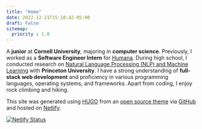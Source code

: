 ```yaml
---
title: "Home"
date: 2022-12-21T15:10:42-05:00
draft: False
sitemap:
  priority : 1.0
---
```


A **junior** at **Cornell University**, majoring in **computer science**. Previously, I worked as a **Software Engineer Intern** for [Humana](https://www.humana.com/). During high school, I conducted research on [Natural Language Processing (NLP) and Machine Learning](https://ai4all.princeton.edu/) with **Princeton University**. I have a strong understanding of **full-stack web development** and proficiency in various programming languages, operating systems, and frameworks. Apart from coding, I enjoy rock climbing and hiking.

This site was generated using [HUGO](https://gohugo.io) from an [open source theme](https://github.com/diegolmarques/hugo-resume-temp) via [GitHub](https://www.github.com/) and hosted on [Netlify](https://www.netlify.com/).

[![Netlify Status](https://api.netlify.com/api/v1/badges/0380f14e-d2db-4124-87d0-2dda5fa66072/deploy-status)](https://app.netlify.com/sites/melodic-sundae-9437ec/deploys)
